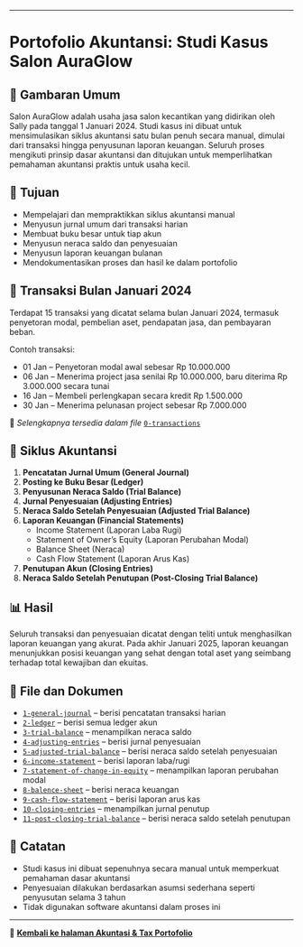<!--
# 💇‍♀️ Salon Cantik – Accounting Case Study

## 📌 Case Overview
**Salon Cantik** is a small business engaged in beauty services, established by Sally on January 1st, 2017. This case study was created to demonstrate my understanding of the accounting cycle through a simple simulation, covering:

- General Journal
- Ledger
- Unadjusted Trial Balance
- Adjusting Entries
- Adjusted Trial Balance
- Income Statement
- Statement of Change in Equity
- Balance Sheet

## 🧾 Objective
This case aims to simulate the basic accounting process of a small service business using manual methods. The purpose is to:

- Practice transaction recording
- Generate financial reports
- Show understanding of fundamental accounting principles

## 📅 January 2017 Transactions
A total of 15 transactions including:
- Initial capital injection
- Equipment and supplies purchase
- Revenue from services (cash and credit)
- Expense payments
- Private withdrawals (prive)
- Accounts receivable and payable

📄 *Full list of transactions available in* `1-journal-entries.xlsx`

## 📘 Accounting Cycle
1. **General Journal**  
   Recording daily financial transactions in the journal format (Date, Account, Debit, Credit).

2. **Ledger**  
   Posting each transaction to its respective account to calculate ending balances.

3. **Trial Balance**  
   Listing the ending balance of each account to verify that total debits equal total credits.

4. **Adjusting Entries**  
   Monthly adjustments for prepaid rent and receivables/payables.

5. **Income Statement**  
   Calculating profit or loss for January 2017 based on revenue and expenses.

6. **Balance Sheet**  
   Presenting assets, liabilities, and owner’s equity at the end of the month.

## 📈 Results

### ✔️ Net Income  
**Rp 11,483,333**

### 📊 Key Accounts Preview
| Account             | Amount        |
|---------------------|---------------|
| Cash                | Rp 16,450,000 |
| Service Revenue     | Rp 19,400,000 |
| Salaries Expense    | Rp 300,000    |
| Supplies Expense    | Rp 266,667    |
| Owner's Drawing     | Rp 150,000    |

> 🔢 Full details available in `5-income-statement.pdf` and `6-balance-sheet.pdf`

## 📁 Files Included
| File Name                   | Description                          |
|----------------------------|--------------------------------------|
| 1-journal-entries.xlsx      | General journal of all transactions  |
| 2-ledger.xlsx               | Ledger per account                   |
| 3-trial-balance.xlsx        | Trial Balance                        |
| 4-adjusting-entries.xlsx    | Monthly adjusting entries            |
| 5-income-statement.pdf      | Income statement for January         |
| 6-balance-sheet.pdf         | Balance Sheet per January 31, 2017   |

## ✍️ Personal Note
This is a self-initiated project to showcase my accounting practice and learning journey. All calculations and reporting were done manually to strengthen my understanding of the accounting process, even without a formal background in accounting.

---

🔗 **Connect with me on LinkedIn**  
*Feel free to reach out if you’d like to discuss accounting, finance, or administration!*

-->

<!--
# Studi Kasus Akuntansi – Salon AuraGlow

Repositori ini berisi simulasi lengkap dari siklus akuntansi  untuk usaha fiktif bernama **Salon AuraGlow**. Studi kasus ini dibuat untuk memperkuat pemahaman tentang proses akuntansi mulai dari pencatatan transaksi hingga penyusunan laporan keuangan.

## 🎯 Tujuan

- Mensimulasikan siklus akuntansi bulanan secara manual
- Memahami tahapan dalam proses akuntansi
- Menunjukkan kemampuan dalam menyusun dan menganalisis laporan keuangan

## 📅 Transaksi Bulan January 2024
Berisi 15 transaksi yang meliputi penyetoran modal, pembelian perlengkapan/peralatan, pendapatan jasa, pembayaran beban, pengeluaran pribadi, dan transaksi piutang serta utang usaha.

Contoh transaksi:

- 01 Jan – Penyetoran modal awal sebesar Rp 10.000.000
- 06 Jan – Menerima project jasa senilai Rp 10.000.000, baru diterima Rp 3.000.000 secara tunai
- 16 Jan – Membeli perlengkapan secara kredit Rp 1.500.000
- 30 Jan – Menerima pelunasan project sebesar Rp 7.000.000

📄 *Selengkapnya tersedia dalam file* [`0-transactions`](https://docs.google.com/spreadsheets/d/1ckyP_xieb5Qu530xqVkzQ1GrbzM2sSuGj95prl7jHyI/edit?gid=57503392#gid=57503392)

## 📘 Siklus Akuntansi
1. **Jurnal Umum (General Journal)**  
   Mencatat semua transaksi ke dalam jurnal dengan format standar (tanggal, akun, debit, kredit).

2. **Buku Besar (Ledger)**  
   Mengelompokkan transaksi per akun untuk melihat total saldo akun.

3. **Neraca Saldo (Trial Balance)**  
   Menyusun daftar saldo semua akun untuk memastikan keseimbangan antara debit dan kredit.

4. **Jurnal Penyesuaian (Adjusting Entries)**  
   Mencatat akun-akun yang perlu disesuaikan di akhir bulan.
   
5. **Neraca Saldo setelah Penyesuaian (Adjusted Trial Balance)**  
   Menyusun daftar saldo semua akun setelah dilakukan penyesuaian.

6. **Laporan Laba Rugi (Income Statement)**  
   Menyajikan total pendapatan dan beban untuk mengetahui laba/rugi usaha bulan Januari 2024.

7. **Laporan Perubahan Modal (Statement of Change in Equity)**  
   Menyajikan total modal per januari.   

8. **Neraca (Balance Sheet)**  
   Menyajikan posisi keuangan perusahaan per akhir bulan Januari (aset, kewajiban, dan ekuitas).

## 📈 Hasil

### ✔️ Net Income (Laba Bersih)  
on progress....
**Rp 11,483,333**

### 📊 Total Aset
(Akan disusun di neraca)

## 📁 File & Dokumen
Semua laporan tersedia dalam format Excel dan PDF:

- `1-journal-entries.xlsx`
- `2-ledger.xlsx`
- `3-trial-balance.xlsx`
- `4-adjusting-entries.xlsx`
- `5-income-statement.pdf`
- `6-balance-sheet.pdf`

## ✍️ Catatan
Studi kasus ini adalah hasil latihan pribadi untuk memperkuat kemampuan saya di bidang akuntansi. Semua perhitungan dan penyusunan laporan dilakukan secara manual sebagai bentuk pemahaman konsep dasar akuntansi. -->

---
# Portofolio Akuntansi: Studi Kasus Salon AuraGlow

## 🧾 Gambaran Umum

Salon AuraGlow adalah usaha jasa salon kecantikan yang didirikan oleh Sally pada tanggal 1 Januari 2024. Studi kasus ini dibuat untuk mensimulasikan siklus akuntansi satu bulan penuh secara manual, dimulai dari transaksi hingga penyusunan laporan keuangan. Seluruh proses mengikuti prinsip dasar akuntansi dan ditujukan untuk memperlihatkan pemahaman akuntansi praktis untuk usaha kecil.

## 🎯 Tujuan

- Mempelajari dan mempraktikkan siklus akuntansi manual
- Menyusun jurnal umum dari transaksi harian
- Membuat buku besar untuk tiap akun
- Menyusun neraca saldo dan penyesuaian
- Menyusun laporan keuangan bulanan
- Mendokumentasikan proses dan hasil ke dalam portofolio

## 📆 Transaksi Bulan Januari 2024

Terdapat 15 transaksi yang dicatat selama bulan Januari 2024, termasuk penyetoran modal, pembelian aset, pendapatan jasa, dan pembayaran beban.

Contoh transaksi:

- 01 Jan – Penyetoran modal awal sebesar Rp 10.000.000
- 06 Jan – Menerima project jasa senilai Rp 10.000.000, baru diterima Rp 3.000.000 secara tunai
- 16 Jan – Membeli perlengkapan secara kredit Rp 1.500.000
- 30 Jan – Menerima pelunasan project sebesar Rp 7.000.000

📄 *Selengkapnya tersedia dalam file* [`0-transactions`](https://docs.google.com/spreadsheets/d/1ckyP_xieb5Qu530xqVkzQ1GrbzM2sSuGj95prl7jHyI/edit?gid=57503392#gid=57503392)

## 🔄 Siklus Akuntansi

1. **Pencatatan Jurnal Umum (General Journal)**
2. **Posting ke Buku Besar (Ledger)**
3. **Penyusunan Neraca Saldo (Trial Balance)**
4. **Jurnal Penyesuaian (Adjusting Entries)**
5. **Neraca Saldo Setelah Penyesuaian (Adjusted Trial Balance)**
6. **Laporan Keuangan (Financial Statements)**
   - Income Statement (Laporan Laba Rugi)
   - Statement of Owner’s Equity (Laporan Perubahan Modal)
   - Balance Sheet (Neraca)
   - Cash Flow Statement (Laporan Arus Kas)
7. **Penutupan Akun (Closing Entries)**
8. **Neraca Saldo Setelah Penutupan (Post-Closing Trial Balance)**

## 📊 Hasil

Seluruh transaksi dan penyesuaian dicatat dengan teliti untuk menghasilkan laporan keuangan yang akurat. Pada akhir Januari 2025, laporan keuangan menunjukkan posisi keuangan yang sehat dengan total aset yang seimbang terhadap total kewajiban dan ekuitas.

## 📁 File dan Dokumen

- [`1-general-journal`](https://docs.google.com/spreadsheets/d/1ckyP_xieb5Qu530xqVkzQ1GrbzM2sSuGj95prl7jHyI/edit?gid=1958299416#gid=1958299416) – berisi pencatatan transaksi harian 
- [`2-ledger`](https://docs.google.com/spreadsheets/d/1ckyP_xieb5Qu530xqVkzQ1GrbzM2sSuGj95prl7jHyI/edit?gid=2116512178#gid=2116512178) – berisi semua ledger akun 
- [`3-trial-balance`](https://docs.google.com/spreadsheets/d/1ckyP_xieb5Qu530xqVkzQ1GrbzM2sSuGj95prl7jHyI/edit?gid=923898971#gid=923898971) – menampilkan neraca saldo
- [`4-adjusting-entries`](https://docs.google.com/spreadsheets/d/1ckyP_xieb5Qu530xqVkzQ1GrbzM2sSuGj95prl7jHyI/edit?gid=1657090313#gid=1657090313) – berisi jurnal penyesuaian
- [`5-adjusted-trial-balance`](https://docs.google.com/spreadsheets/d/1ckyP_xieb5Qu530xqVkzQ1GrbzM2sSuGj95prl7jHyI/edit?gid=2126887101#gid=2126887101) – berisi neraca saldo setelah penyesuaian
- [`6-income-statement`](https://docs.google.com/spreadsheets/d/1ckyP_xieb5Qu530xqVkzQ1GrbzM2sSuGj95prl7jHyI/edit?gid=1726293988#gid=1726293988) – berisi laporan laba/rugi
- [`7-statement-of-change-in-equity`](https://docs.google.com/spreadsheets/d/1ckyP_xieb5Qu530xqVkzQ1GrbzM2sSuGj95prl7jHyI/edit?gid=1682229654#gid=1682229654) – menampilkan laporan perubahan modal
- [`8-balence-sheet`](https://docs.google.com/spreadsheets/d/1ckyP_xieb5Qu530xqVkzQ1GrbzM2sSuGj95prl7jHyI/edit?gid=779561730#gid=779561730) – berisi neraca keuangan
- [`9-cash-flow-statement`]() – berisi laporan arus kas
- [`10-closing-entries`]() – menampilkan jurnal penutup
- [`11-post-closing-trial-balance`]() – berisi neraca saldo setelah penutupan

## 📝 Catatan

- Studi kasus ini dibuat sepenuhnya secara manual untuk memperkuat pemahaman dasar akuntansi
- Penyesuaian dilakukan berdasarkan asumsi sederhana seperti penyusutan selama 3 tahun
- Tidak digunakan software akuntansi dalam proses ini

---



🔗 [**Kembali ke halaman Akuntasi & Tax Portofolio**](https://github.com/ninanina19/Akuntansi-Tax-Portofolio/blob/main/README.md)  


